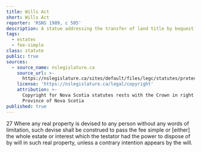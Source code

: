 ```yaml
---
title: Wills Act
short: Wills Act
reporter: 'RSNS 1989, c 505'
description: A statue addressing the transfer of land title by bequest in Nova Scotia.
tags:
  - estates
  - fee-simple
class: statute
public: true
sources:
  - source_name: nslegislature.ca
    source_url: >-
      https://nslegislature.ca/sites/default/files/legc/statutes/protect.htm
    license: 'https://nslegislature.ca/legal/copyright'
    attribution: >-
      Copyright for Nova Scotia statutes rests with the Crown in right of the
      Province of Nova Scotia
published: true
---
```


<div id="statute">

27 Where any real property is devised to any person without any words of limitation, such devise shall be construed to pass the fee simple or [either] the whole estate or interest which the testator had the power to dispose of by will in such real property, unless a contrary intention appears by the will.

</div>

